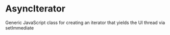 AsyncIterator
=============

Generic JavaScript class for creating an iterator that yields the UI thread via setImmediate